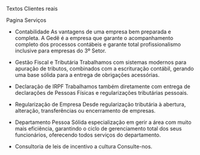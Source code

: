 Textos 
Clientes reais

Pagina 
Serviços
 - Contabilidade
As vantagens de uma empresa bem preparada e completa. 
A Gedê é a empresa que garante o acompanhamento completo dos processos contábeis e 
garante total profissionalismo inclusive para empresas do 3º Setor.

 - Gestão Fiscal e Tributária
Trabalhamos com sistemas modernos para apuração de tributos, combinados com a 
escrituração contábil, gerando uma base sólida para a entrega de obrigações 
acessórias.

- Declaração de IRPF
Trabalhamos também diretamente com entrega de declarações de Pessoas Físicas e 
regularizações tributárias pessoais.

- Regularização de Empresa
Desde regularização tributária à abertura, alteração, transferências ou encerramento 
de empresas.

- Departamento Pessoa
Sólida especialização em gerir a área com muito mais eficiência, garantindo o ciclo 
de gerenciamento total dos seus funcionários, oferecendo todos serviços do 
departamento.

- Consultoria de leis de incentivo a cultura
Consulte-nos.


